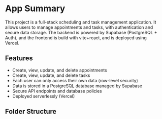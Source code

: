 # App Summary

This project is a full-stack scheduling and task management application. It allows users to manage appointments and tasks, with authentication and secure data storage. The backend is powered by Supabase (PostgreSQL + Auth), and the frontend is build with vite+react, and is deployed using Vercel.

## Features

- Create, view, update, and delete appointments
- Create, view, update, and delete tasks
- Each user can only access their own data (row-level security)
- Data is stored in a PostgreSQL database managed by Supabase
- Secure API endpoints and database policies
- Deployed serverlessly (Vercel)

## Folder Structure
